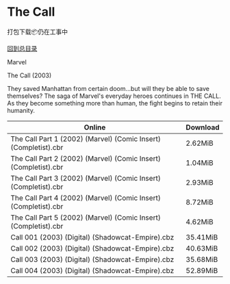 # The Call

打包下载📦仍在工事中

[回到总目录](/Catalogs.md)

Marvel

The Call (2003)

They saved Manhattan from certain doom...but will they be able to save themselves? The saga of Marvel's everyday heroes continues in THE CALL. As they become something more than human, the fight begins to retain their humanity.





Online | Download
--- | ---
The Call Part 1 (2002) (Marvel) (Comic Insert) (Completist).cbr | 2.62MiB
The Call Part 2 (2002) (Marvel) (Comic Insert) (Completist).cbr | 1.04MiB
The Call Part 3 (2002) (Marvel) (Comic Insert) (Completist).cbr | 2.93MiB
The Call Part 4 (2002) (Marvel) (Comic Insert) (Completist).cbr | 8.72MiB
The Call Part 5 (2002) (Marvel) (Comic Insert) (Completist).cbr | 4.62MiB
Call 001 (2003) (Digital) (Shadowcat-Empire).cbz | 35.41MiB
Call 002 (2003) (Digital) (Shadowcat-Empire).cbz | 40.63MiB
Call 003 (2003) (Digital) (Shadowcat-Empire).cbz | 35.68MiB
Call 004 (2003) (Digital) (Shadowcat-Empire).cbz | 52.89MiB